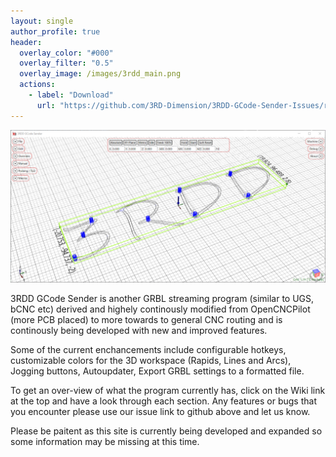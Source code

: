 ```yaml
---
layout: single
author_profile: true
header:
  overlay_color: "#000"
  overlay_filter: "0.5"
  overlay_image: /images/3rdd_main.png
  actions:
    - label: "Download"
      url: "https://github.com/3RD-Dimension/3RDD-GCode-Sender-Issues/releases/latest"
---
```


![3RDD GCode Sender Main Screen](/images/wiki/3rddgcs_main.png)

3RDD GCode Sender is another GRBL streaming program (similar to UGS, bCNC etc) derived and highely continously modified from OpenCNCPilot (more PCB placed) to more towards to general CNC routing and is continously being developed with new and improved features.

Some of the current enchancements include configurable hotkeys, customizable colors for the 3D workspace (Rapids, Lines and Arcs), Jogging buttons, Autoupdater, Export GRBL settings to a formatted file.

To get an over-view of what the program currently has, click on the Wiki link at the top and have a look through each section.  Any features or bugs that you encounter please use our issue link to github above and let us know.

Please be paitent as this site is currently being developed and expanded so some information may be missing at this time.